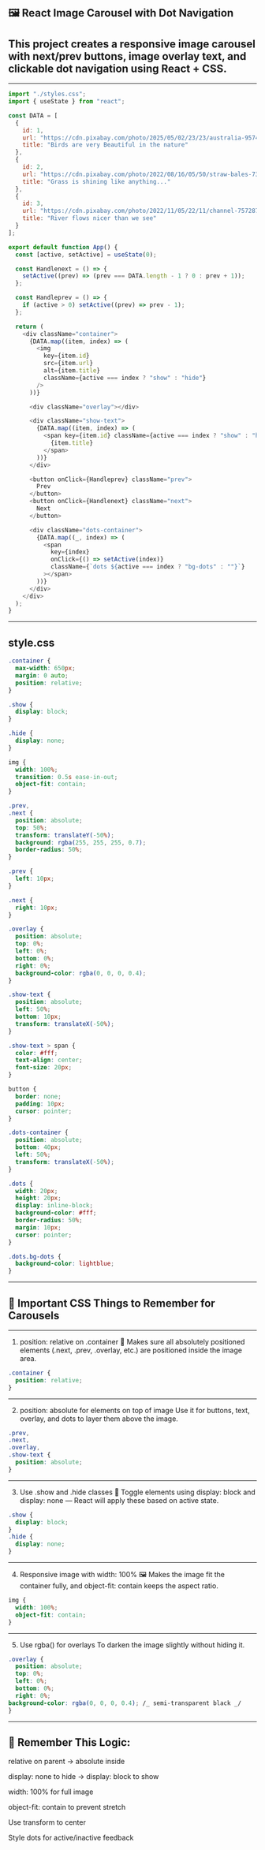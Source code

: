 ## 🖼️ React Image Carousel with Dot Navigation

## This project creates a responsive image carousel with next/prev buttons, image overlay text, and clickable dot navigation using React + CSS.

---

```js
import "./styles.css";
import { useState } from "react";

const DATA = [
  {
    id: 1,
    url: "https://cdn.pixabay.com/photo/2025/05/02/23/23/australia-9574728_1280.jpg",
    title: "Birds are very Beautiful in the nature"
  },
  {
    id: 2,
    url: "https://cdn.pixabay.com/photo/2022/08/16/05/50/straw-bales-7389396_1280.jpg",
    title: "Grass is shining like anything..."
  },
  {
    id: 3,
    url: "https://cdn.pixabay.com/photo/2022/11/05/22/11/channel-7572879_1280.jpg",
    title: "River flows nicer than we see"
  }
];

export default function App() {
  const [active, setActive] = useState(0);

  const Handlenext = () => {
    setActive((prev) => (prev === DATA.length - 1 ? 0 : prev + 1));
  };

  const Handleprev = () => {
    if (active > 0) setActive((prev) => prev - 1);
  };

  return (
    <div className="container">
      {DATA.map((item, index) => (
        <img
          key={item.id}
          src={item.url}
          alt={item.title}
          className={active === index ? "show" : "hide"}
        />
      ))}

      <div className="overlay"></div>

      <div className="show-text">
        {DATA.map((item, index) => (
          <span key={item.id} className={active === index ? "show" : "hide"}>
            {item.title}
          </span>
        ))}
      </div>

      <button onClick={Handleprev} className="prev">
        Prev
      </button>
      <button onClick={Handlenext} className="next">
        Next
      </button>

      <div className="dots-container">
        {DATA.map((_, index) => (
          <span
            key={index}
            onClick={() => setActive(index)}
            className={`dots ${active === index ? "bg-dots" : ""}`}
          ></span>
        ))}
      </div>
    </div>
  );
}
```

---

## style.css

```css
.container {
  max-width: 650px;
  margin: 0 auto;
  position: relative;
}

.show {
  display: block;
}

.hide {
  display: none;
}

img {
  width: 100%;
  transition: 0.5s ease-in-out;
  object-fit: contain;
}

.prev,
.next {
  position: absolute;
  top: 50%;
  transform: translateY(-50%);
  background: rgba(255, 255, 255, 0.7);
  border-radius: 50%;
}

.prev {
  left: 10px;
}

.next {
  right: 10px;
}

.overlay {
  position: absolute;
  top: 0%;
  left: 0%;
  bottom: 0%;
  right: 0%;
  background-color: rgba(0, 0, 0, 0.4);
}

.show-text {
  position: absolute;
  left: 50%;
  bottom: 10px;
  transform: translateX(-50%);
}

.show-text > span {
  color: #fff;
  text-align: center;
  font-size: 20px;
}

button {
  border: none;
  padding: 10px;
  cursor: pointer;
}

.dots-container {
  position: absolute;
  bottom: 40px;
  left: 50%;
  transform: translateX(-50%);
}

.dots {
  width: 20px;
  height: 20px;
  display: inline-block;
  background-color: #fff;
  border-radius: 50%;
  margin: 10px;
  cursor: pointer;
}

.dots.bg-dots {
  background-color: lightblue;
}
```

---

## 🧠 Important CSS Things to Remember for Carousels

---

1. position: relative on .container
   🔑 Makes sure all absolutely positioned elements (.next, .prev, .overlay, etc.) are positioned inside the image area.

```css
.container {
  position: relative;
}
```

---

2. position: absolute for elements on top of image
   Use it for buttons, text, overlay, and dots to layer them above the image.

```css
.prev,
.next,
.overlay,
.show-text {
  position: absolute;
}
```

---

3. Use .show and .hide classes
   🔁 Toggle elements using display: block and display: none — React will apply these based on active state.

```css
.show {
  display: block;
}
.hide {
  display: none;
}
```

---

4. Responsive image with width: 100%
   🖼️ Makes the image fit the container fully, and object-fit: contain keeps the aspect ratio.

```css
img {
  width: 100%;
  object-fit: contain;
}
```

---

5. Use rgba() for overlays
   To darken the image slightly without hiding it.

```css
.overlay {
  position: absolute;
  top: 0%;
  left: 0%;
  bottom: 0%;
  right: 0%;
background-color: rgba(0, 0, 0, 0.4); /_ semi-transparent black _/
}
```

---

## 🧠 Remember This Logic:

relative on parent → absolute inside

display: none to hide → display: block to show

width: 100% for full image

object-fit: contain to prevent stretch

Use transform to center

Style dots for active/inactive feedback
